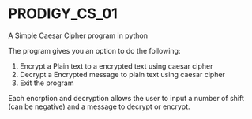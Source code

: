 # PRODIGY_CS_01
A Simple Caesar Cipher program in python

The program gives you an option to do the following:
1. Encrypt a Plain text to a encrypted text using caesar cipher
2. Decrypt a Encrypted message to plain text using caesar cipher
3. Exit the program

Each encrption and decryption allows the user to input a number of shift (can be negative) and a message to
decrypt or encrypt.



